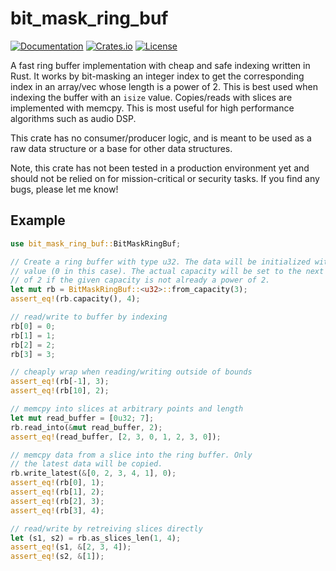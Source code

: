 # bit_mask_ring_buf
[![Documentation](https://docs.rs/bit_mask_ring_buf/badge.svg)][documentation]
[![Crates.io](https://img.shields.io/crates/v/bit_mask_ring_buf.svg)](https://crates.io/crates/bit_mask_ring_buf)
[![License](https://img.shields.io/crates/l/bit_mask_ring_buf.svg)](https://github.com/BillyDM/bit_mask_ring_buf/blob/master/LICENSE)

A fast ring buffer implementation with cheap and safe indexing written in Rust. It works by bit-masking an integer index to get the corresponding index in an array/vec whose length is a power of 2. This is best used when indexing the buffer with an `isize` value. Copies/reads with slices are implemented with memcpy. This is most useful for high performance algorithms such as audio DSP.

This crate has no consumer/producer logic, and is meant to be used as a raw data structure or a base for other data structures.

Note, this crate has not been tested in a production environment yet and should not be relied on for mission-critical or security tasks. If you find any bugs, please let me know!

## Example
```rust
use bit_mask_ring_buf::BitMaskRingBuf;

// Create a ring buffer with type u32. The data will be initialized with the default
// value (0 in this case). The actual capacity will be set to the next highest power
// of 2 if the given capacity is not already a power of 2.
let mut rb = BitMaskRingBuf::<u32>::from_capacity(3);
assert_eq!(rb.capacity(), 4);

// read/write to buffer by indexing
rb[0] = 0;
rb[1] = 1;
rb[2] = 2;
rb[3] = 3;

// cheaply wrap when reading/writing outside of bounds
assert_eq!(rb[-1], 3);
assert_eq!(rb[10], 2);

// memcpy into slices at arbitrary points and length
let mut read_buffer = [0u32; 7];
rb.read_into(&mut read_buffer, 2);
assert_eq!(read_buffer, [2, 3, 0, 1, 2, 3, 0]);

// memcpy data from a slice into the ring buffer. Only
// the latest data will be copied.
rb.write_latest(&[0, 2, 3, 4, 1], 0);
assert_eq!(rb[0], 1);
assert_eq!(rb[1], 2);
assert_eq!(rb[2], 3);
assert_eq!(rb[3], 4);

// read/write by retreiving slices directly
let (s1, s2) = rb.as_slices_len(1, 4);
assert_eq!(s1, &[2, 3, 4]);
assert_eq!(s2, &[1]);
```

[documentation]: https://docs.rs/bit_mask_ring_buf/